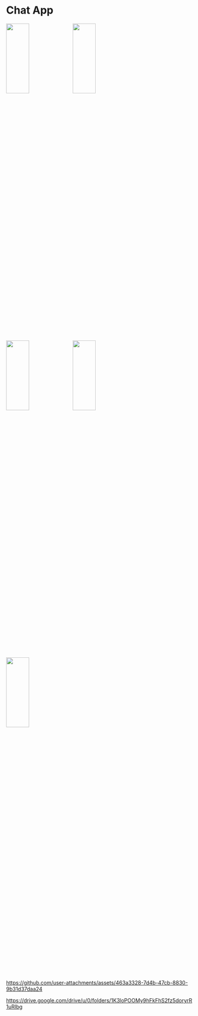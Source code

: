 # Chat App

<img src="https://github.com/user-attachments/assets/72543191-8e48-47bd-922a-99581c86a51d" height=22% width=35%>
<img src="https://github.com/user-attachments/assets/b62f91ad-fc37-43a5-a005-3b1fde0154af" height=22% width=35%>
<img src="https://github.com/user-attachments/assets/a07ffe0d-f7ff-49a8-8f1f-a700c11e248b" height=22% width=35%>
<img src="https://github.com/user-attachments/assets/3c8d643e-fc21-4e27-9346-cd83db338b2f" height=22% width=35%>
<img src="https://github.com/user-attachments/assets/75473160-dbb3-4849-89d4-aafd2279dd36" height=22% width=35%>


https://github.com/user-attachments/assets/463a3328-7d4b-47cb-8830-9b31d37daa24

https://drive.google.com/drive/u/0/folders/1K3loPOOMy9hFkFhS2fz5doryrR1uRIbg
